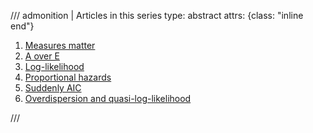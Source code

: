 /// admonition | Articles in this series
    type: abstract
    attrs: {class: "inline end"}
1. [Measures matter](/2025-08/mortality-measures-matter/)
1. [A over E](/2025-08/mortality-a-over-e/)
1. [Log-likelihood](/2025-08/mortality-log-likelihood/)
1. [Proportional hazards](/2025-08/mortality-proportional-hazards/)
1. [Suddenly AIC](/2025-08/mortality-suddenly-aic/)
1. [Overdispersion and quasi-log-likelihood](/2025-09/mortality-overdispersion-and-quasi-log-likelihood/)
<!--
1. [Incoherent rating factors](/2025-09/mortality-incoherent-rating-factors/)
1. [Good things come to those who weight I](/2025-09/mortality-2025-09-09 Mortality-good-things-come-to-those-who-weight-i/)
1. [Good things come to those who weight II](/2025-09/mortality-2025-09-09 Mortality-good-things-come-to-those-who-weight-ii/)
-->
///